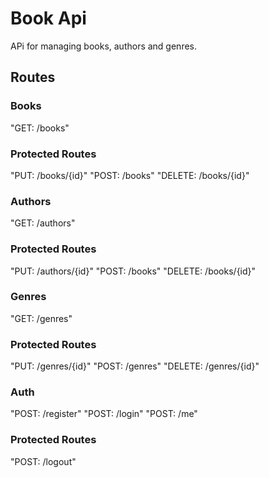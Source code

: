 # Book Api
APi for managing books, authors and genres.

## Routes


### Books
"GET: /books"
### Protected Routes
"PUT: /books/{id}"
"POST: /books"
"DELETE: /books/{id}"

### Authors
"GET: /authors"
### Protected Routes
"PUT: /authors/{id}"
"POST: /books"
"DELETE: /books/{id}"

### Genres
"GET: /genres"
### Protected Routes
"PUT: /genres/{id}"
"POST: /genres"
"DELETE: /genres/{id}"

### Auth
"POST: /register"
"POST: /login"
"POST: /me"
### Protected Routes
"POST: /logout"
